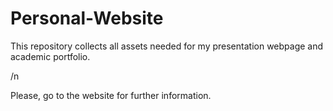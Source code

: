 # Personal-Website

This repository collects all assets needed for my presentation webpage and academic portfolio.

/n

Please, go to the website for further information. 
